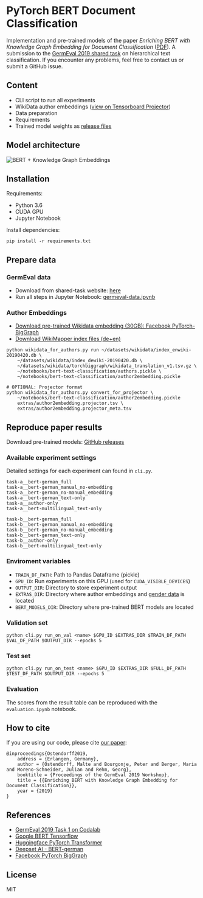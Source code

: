 # PyTorch BERT Document Classification

Implementation and pre-trained models of the paper *Enriching BERT with Knowledge Graph Embedding for Document Classification* ([PDF](https://arxiv.org/abs/1909.08402)).
A submission to the [GermEval 2019 shared task](https://www.inf.uni-hamburg.de/en/inst/ab/lt/resources/data/germeval-2019-hmc.html) on hierarchical text classification.
If you encounter any problems, feel free to contact us or submit a GitHub issue.

## Content

- CLI script to run all experiments
- WikiData author embeddings ([view on Tensorboard Projector](http://projector.tensorflow.org/?config=https://raw.githubusercontent.com/malteos/pytorch-bert-document-classification/master/extras/projector_config.json))
- Data preparation
- Requirements
- Trained model weights as [release files](https://github.com/malteos/pytorch-bert-document-classification/releases)

## Model architecture

![BERT + Knowledge Graph Embeddings](https://github.com/malteos/pytorch-bert-document-classification/raw/master/images/architecture.png)


## Installation

Requirements:
- Python 3.6
- CUDA GPU
- Jupyter Notebook

Install dependencies:
```
pip install -r requirements.txt
```

## Prepare data

### GermEval data

- Download from shared-task website: [here](https://competitions.codalab.org/competitions/20139)
- Run all steps in Jupyter Notebook: [germeval-data.ipynb](#)

### Author Embeddings

- [Download pre-trained Wikidata embedding (30GB): Facebook PyTorch-BigGraph](https://github.com/facebookresearch/PyTorch-BigGraph#pre-trained-embeddings)
- [Download WikiMapper index files (de+en)](https://github.com/jcklie/wikimapper#precomputed-indices)

```
python wikidata_for_authors.py run ~/datasets/wikidata/index_enwiki-20190420.db \
    ~/datasets/wikidata/index_dewiki-20190420.db \
    ~/datasets/wikidata/torchbiggraph/wikidata_translation_v1.tsv.gz \
    ~/notebooks/bert-text-classification/authors.pickle \
    ~/notebooks/bert-text-classification/author2embedding.pickle

# OPTIONAL: Projector format
python wikidata_for_authors.py convert_for_projector \
    ~/notebooks/bert-text-classification/author2embedding.pickle
    extras/author2embedding.projector.tsv \
    extras/author2embedding.projector_meta.tsv

```


## Reproduce paper results


Download pre-trained models: [GitHub releases](https://github.com/malteos/pytorch-bert-document-classification/releases)


### Available experiment settings

Detailed settings for each experiment can found in `cli.py`.

```
task-a__bert-german_full
task-a__bert-german_manual_no-embedding
task-a__bert-german_no-manual_embedding
task-a__bert-german_text-only
task-a__author-only
task-a__bert-multilingual_text-only

task-b__bert-german_full
task-b__bert-german_manual_no-embedding
task-b__bert-german_no-manual_embedding
task-b__bert-german_text-only
task-b__author-only
task-b__bert-multilingual_text-only
```

### Enviroment variables

- `TRAIN_DF_PATH`: Path to Pandas Dataframe (pickle)
- `GPU_ID`: Run experiments on this GPU (used for `CUDA_VISIBLE_DEVICES`)
- `OUTPUT_DIR`: Directory to store experiment output
- `EXTRAS_DIR`: Directory where author embeddings and [gender data](https://data.world/howarder/gender-by-name) is located
- `BERT_MODELS_DIR`: Directory where pre-trained BERT models are located 

### Validation set

```
python cli.py run_on_val <name> $GPU_ID $EXTRAS_DIR $TRAIN_DF_PATH $VAL_DF_PATH $OUTPUT_DIR --epochs 5
```

### Test set

```
python cli.py run_on_test <name> $GPU_ID $EXTRAS_DIR $FULL_DF_PATH $TEST_DF_PATH $OUTPUT_DIR --epochs 5
```

### Evaluation

The scores from the result table can be reproduced with the `evaluation.ipynb` notebook.

## How to cite

If you are using our code, please cite [our paper](https://arxiv.org/abs/1909.08402):
```
@inproceedings{Ostendorff2019,
    address = {Erlangen, Germany},
    author = {Ostendorff, Malte and Bourgonje, Peter and Berger, Maria and Moreno-Schneider, Julian and Rehm, Georg},
    booktitle = {Proceedings of the GermEval 2019 Workshop},
    title = {{Enriching BERT with Knowledge Graph Embedding for Document Classification}},
    year = {2019}
}
```

## References

- [GermEval 2019 Task 1 on Codalab](https://competitions.codalab.org/competitions/20139)
- [Google BERT Tensorflow](https://github.com/google-research/bert)
- [Huggingface PyTorch Transformer](https://github.com/huggingface/pytorch-transformers)
- [Deepset AI - BERT-german](https://deepset.ai/german-bert)
- [Facebook PyTorch BigGraph](https://github.com/facebookresearch/PyTorch-BigGraph)

## License

MIT



